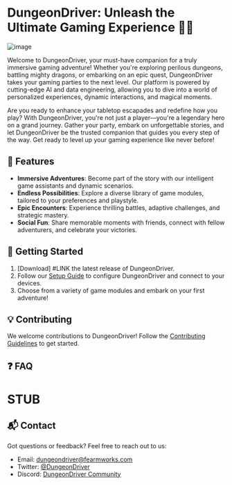 # DungeonDriver: Unleash the Ultimate Gaming Experience 🎲🐉

![image](https://user-images.githubusercontent.com/120260158/229954809-0234a060-e756-4272-9129-2b15e33d242f.png)


Welcome to DungeonDriver, your must-have companion for a truly immersive gaming adventure! Whether you're exploring perilous dungeons, battling mighty dragons, or embarking on an epic quest, DungeonDriver takes your gaming parties to the next level. Our platform is powered by cutting-edge AI and data engineering, allowing you to dive into a world of personalized experiences, dynamic interactions, and magical moments.

Are you ready to enhance your tabletop escapades and redefine how you play? With DungeonDriver, you're not just a player—you're a legendary hero on a grand journey. Gather your party, embark on unforgettable stories, and let DungeonDriver be the trusted companion that guides you every step of the way. Get ready to level up your gaming experience like never before!

## 🌟 Features

- **Immersive Adventures**: Become part of the story with our intelligent game assistants and dynamic scenarios.
- **Endless Possibilities**: Explore a diverse library of game modules, tailored to your preferences and playstyle.
- **Epic Encounters**: Experience thrilling battles, adaptive challenges, and strategic mastery.
- **Social Fun**: Share memorable moments with friends, connect with fellow adventurers, and celebrate your victories.

## 🚀 Getting Started

1. [Download] #LINK the latest release of DungeonDriver.
2. Follow our [Setup Guide](https://dungeondriver.com/setup) to configure DungeonDriver and connect to your devices.
3. Choose from a variety of game modules and embark on your first adventure!

## 💡 Contributing

We welcome contributions to DungeonDriver! Follow the [Contributing Guidelines](./CONTRIBUTING.md) to get started.

## ❓ FAQ

# STUB

## 📬 Contact

Got questions or feedback? Feel free to reach out to us:

- Email: dungeondriver@fearmworks.com
- Twitter: [@DungeonDriver](https://twitter.com/DungeonDriver)
- Discord: [DungeonDriver Community](https://discord.gg/example)
